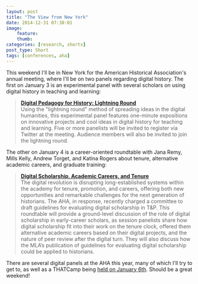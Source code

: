 ```yaml
---
layout: post
title: "The View from New York"
date: 2014-12-31 07:38:01
image:
    feature:
    thumb:
categories: [research, shorts]
post_type: Short
tags: [conferences, aha]
---
```


This weekend I'll be in New York for the American Historical
Association's annual meeting, where I'll be on two panels regarding
digital history. The first on January 3 is an experimental panel with several
scholars on using digital history in teaching and learning:

> **[Digital Pedagogy for History: Lightning Round](https://aha.confex.com/aha/2015/webprogram/Session12192.html)**  
> Using the "lightning round" method of spreading ideas in the digital
> humanities, this experimental panel features one-minute expositions on
> innovative projects and cool ideas in digital history for teaching and
> learning. Five or more panelists will be invited to register via
> Twitter at the meeting. Audience members will also be invited to join
> the lightning round.

The other on January 4 is a career-oriented roundtable with Jana Remy, Mills Kelly,
Andrew Torget, and Katina Rogers about tenure, alternative academic careers, and
graduate training:

> **[Digital Scholarship, Academic Careers, and Tenure](https://aha.confex.com/aha/2015/webprogram/Session12163.html)**  
> The digital revolution is disrupting long-established systems within
> the academy for tenure, promotion, and careers, offering both new
> opportunities and remarkable challenges for the next generation of
> historians. The AHA, in response, recently charged a committee to
> draft guidelines for evaluating digital scholarship in T&P. This
> roundtable will provide a ground-level discussion of the role of
> digital scholarship in early-career scholars, as session panelists
> share how digital scholarship fit into their work on the tenure clock,
> offered them alternative academic careers based on their digital
> projects, and the nature of peer review after the digital turn. They
> will also discuss how the MLA’s publication of guidelines for
> evaluating digital scholarship could be applied to historians.

There are several digital panels at the AHA this year, many of
which I'll try to get to, as well as a THATCamp being [held on January
6th](http://aha2015.thatcamp.org/). Should be a great weekend!
